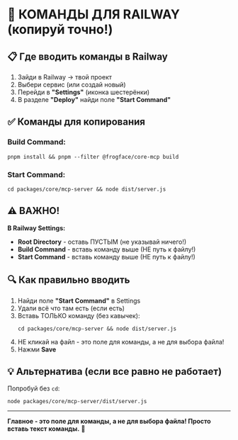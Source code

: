 # 🔧 КОМАНДЫ ДЛЯ RAILWAY (копируй точно!)

## 📋 Где вводить команды в Railway

1. Зайди в Railway → твой проект
2. Выбери сервис (или создай новый)
3. Перейди в **"Settings"** (иконка шестерёнки)
4. В разделе **"Deploy"** найди поле **"Start Command"**

## ✅ Команды для копирования

### Build Command:
```
pnpm install && pnpm --filter @frogface/core-mcp build
```

### Start Command:
```
cd packages/core/mcp-server && node dist/server.js
```

## ⚠️ ВАЖНО!

**В Railway Settings:**
- **Root Directory** - оставь ПУСТЫМ (не указывай ничего!)
- **Build Command** - вставь команду выше (НЕ путь к файлу!)
- **Start Command** - вставь команду выше (НЕ путь к файлу!)

## 🔍 Как правильно вводить

1. Найди поле **"Start Command"** в Settings
2. Удали всё что там есть (если есть)
3. Вставь ТОЛЬКО команду (без кавычек):
   ```
   cd packages/core/mcp-server && node dist/server.js
   ```
4. НЕ кликай на файл - это поле для команды, а не для выбора файла!
5. Нажми **Save**

## 💡 Альтернатива (если все равно не работает)

Попробуй без `cd`:
```
node packages/core/mcp-server/dist/server.js
```

---

**Главное - это поле для команды, а не для выбора файла! Просто вставь текст команды.** 🚀

